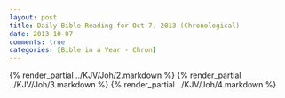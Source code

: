 ```yaml
---
layout: post
title: Daily Bible Reading for Oct 7, 2013 (Chronological)
date: 2013-10-07
comments: true
categories: [Bible in a Year - Chron]
---
```

{% render_partial ../KJV/Joh/2.markdown %}
{% render_partial ../KJV/Joh/3.markdown %}
{% render_partial ../KJV/Joh/4.markdown %}
